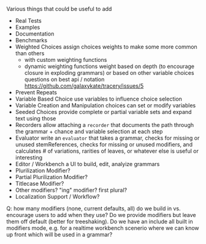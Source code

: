 Various things that could be useful to add

- Real Tests
- Examples
- Documentation
- Benchmarks
- Weighted Choices
  assign choices weights to make some more common than others
  * with custom weighting functions
  * dynamic weighting functions
    weight based on depth (to encourage closure in exploding grammars)
    or based on other variable choices
    questions on best api / notation https://github.com/galaxykate/tracery/issues/5
- Prevent Repeats
- Variable Based Choice
  use variables to influence choice selection
- Variable Creation and Manipulation
  choices can set or modify variables
- Seeded Choices
  provide complete or partial variable sets and expand text using those
- Recorders
  allow attaching a `recorder` that documents the path through the grammar + chance and variable selection at each step
- Evaluator
  write an `evaluator` that takes a grammar, checks for missing or unused stemReferences, checks for missing or unused modifiers, and calculates # of variations, rarities of leaves, or whatever else is useful or interesting
- Editor / Workbench
  a UI to build, edit, analyize grammars
- Plurilization Modifier?
- Partial Plurilization Modifier?
- Titlecase Modifier?
- Other modifiers? "ing" modifier? first plural?
- Localization Support / Workflow?

Q: how many modifiers (none, current defaults, all) do we build in vs. encourage users to add when they use? Do we provide modifiers but leave them off default (better for treeshaking). Do we have an include all built in modifiers mode, e.g. for a realtime workbench scenerio where we can know up front which will be used in a grammar?
